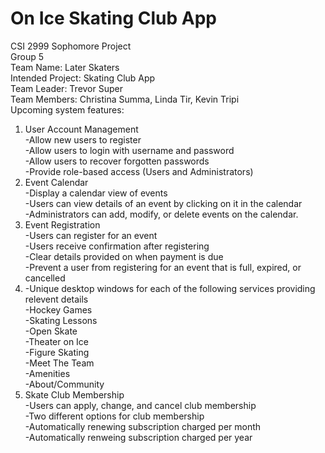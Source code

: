 # On Ice Skating Club App
CSI 2999 Sophomore Project<br>
Group 5<br>
Team Name: Later Skaters<br>
Intended Project: Skating Club App<br>
Team Leader: Trevor Super<br>
Team Members: Christina Summa, Linda Tir, Kevin Tripi<br>
Upcoming system features:<br>
1. User Account Management<br>
   -Allow new users to register<br>
   -Allow users to login with username and password<br>
   -Allow users to recover forgotten passwords<br>
   -Provide role-based access (Users and Administrators)<br>
2. Event Calendar<br>
   -Display a calendar view of events<br>
   -Users can view details of an event by clicking on it in the calendar<br>
   -Administrators can add, modify, or delete events on the calendar.<br>
3. Event Registration<br>
   -Users can register for an event<br>
   -Users receive confirmation after registering<br>
   -Clear details provided on when payment is due<br>
   -Prevent a user from registering for an event that is full, expired, or cancelled<br>
4. -Unique desktop windows for each of the following services providing relevent details<br>
      -Hockey Games<br>
      -Skating Lessons<br>
      -Open Skate<br>
      -Theater on Ice<br>
      -Figure Skating<br>
      -Meet The Team<br>
      -Amenities<br>
      -About/Community<br>
5. Skate Club Membership<br>
   -Users can apply, change, and cancel club membership<br>
   -Two different options for club membership<br>
   -Automatically renewing subscription charged per month<br>
   -Automatically renweing subscription charged per year